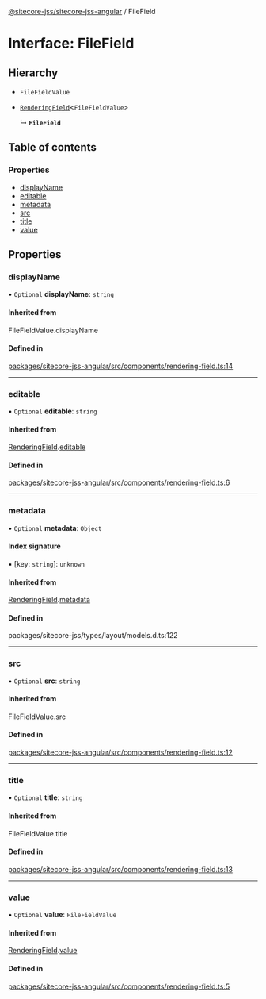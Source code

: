 [@sitecore-jss/sitecore-jss-angular](../README.md) / FileField

# Interface: FileField

## Hierarchy

- `FileFieldValue`

- [`RenderingField`](RenderingField.md)\<`FileFieldValue`\>

  ↳ **`FileField`**

## Table of contents

### Properties

- [displayName](FileField.md#displayname)
- [editable](FileField.md#editable)
- [metadata](FileField.md#metadata)
- [src](FileField.md#src)
- [title](FileField.md#title)
- [value](FileField.md#value)

## Properties

### displayName

• `Optional` **displayName**: `string`

#### Inherited from

FileFieldValue.displayName

#### Defined in

[packages/sitecore-jss-angular/src/components/rendering-field.ts:14](https://github.com/Sitecore/jss/blob/dcd70ff8b/packages/sitecore-jss-angular/src/components/rendering-field.ts#L14)

___

### editable

• `Optional` **editable**: `string`

#### Inherited from

[RenderingField](RenderingField.md).[editable](RenderingField.md#editable)

#### Defined in

[packages/sitecore-jss-angular/src/components/rendering-field.ts:6](https://github.com/Sitecore/jss/blob/dcd70ff8b/packages/sitecore-jss-angular/src/components/rendering-field.ts#L6)

___

### metadata

• `Optional` **metadata**: `Object`

#### Index signature

▪ [key: `string`]: `unknown`

#### Inherited from

[RenderingField](RenderingField.md).[metadata](RenderingField.md#metadata)

#### Defined in

packages/sitecore-jss/types/layout/models.d.ts:122

___

### src

• `Optional` **src**: `string`

#### Inherited from

FileFieldValue.src

#### Defined in

[packages/sitecore-jss-angular/src/components/rendering-field.ts:12](https://github.com/Sitecore/jss/blob/dcd70ff8b/packages/sitecore-jss-angular/src/components/rendering-field.ts#L12)

___

### title

• `Optional` **title**: `string`

#### Inherited from

FileFieldValue.title

#### Defined in

[packages/sitecore-jss-angular/src/components/rendering-field.ts:13](https://github.com/Sitecore/jss/blob/dcd70ff8b/packages/sitecore-jss-angular/src/components/rendering-field.ts#L13)

___

### value

• `Optional` **value**: `FileFieldValue`

#### Inherited from

[RenderingField](RenderingField.md).[value](RenderingField.md#value)

#### Defined in

[packages/sitecore-jss-angular/src/components/rendering-field.ts:5](https://github.com/Sitecore/jss/blob/dcd70ff8b/packages/sitecore-jss-angular/src/components/rendering-field.ts#L5)
